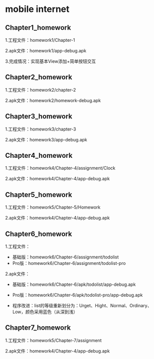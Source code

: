 # mobile internet

## Chapter1_homework

1.工程文件：homework1/Chapter-1

2.apk文件：homework1/app-debug.apk

3.完成情况：实现基本View添加+简单按钮交互



## Chapter2_homework

1.工程文件：homework2/chapter-2

2.apk文件：homework2/homework-debug.apk



## Chapter3_homework

1.工程文件：homework3/chapter-3

2.apk文件：homework3/app-debug.apk



## Chapter4_homework

1.工程文件：homework4/Chapter-4/assignment/Clock

2.apk文件：homework4/Chapter-4/app-debug.apk



## Chapter5_homework

1.工程文件：homework5/Chapter-5/Homework

2.apk文件：homework4/Chapter-4/app-debug.apk



## Chapter6_homework

1.工程文件：

- 基础版：homework6/Chapter-6/assignment/todolist
- Pro版：homework6/Chapter-6/assignment/todolist-pro

2.apk文件：

- 基础版：homework6/Chapter-6/apk/todolist/app-debug.apk

- Pro版：homework6/Chapter-6/apk/todolist-pro/app-debug.apk

- 程序改进：list的等级重新划分为：Urget、Hight、Normal、Ordinary、Low，颜色采用蓝色（从深到浅）

  

## Chapter7_homework

1.工程文件：homework5/Chapter-7/assignment

2.apk文件：homework4/Chapter-4/app-debug.apk

